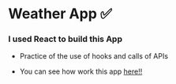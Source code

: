 # Weather App  ✅

### I used React to build this App
- Practice of the use of hooks and calls of APIs  

- You can see how work this app [here!!](https://weather-app-react-johnasto.netlify.app/)